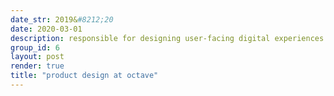 ```yaml
---
date_str: 2019&#8212;20
date: 2020-03-01
description: responsible for designing user-facing digital experiences for NYC-based mental health platform
group_id: 6
layout: post
render: true
title: "product design at octave"
---
```

